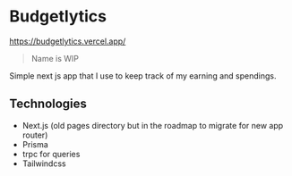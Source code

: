 # Budgetlytics

https://budgetlytics.vercel.app/

> Name is WIP

Simple next js app that I use to keep track of my earning and spendings.

## Technologies

- Next.js (old pages directory but in the roadmap to migrate for new app router)
- Prisma
- trpc for queries
- Tailwindcss

